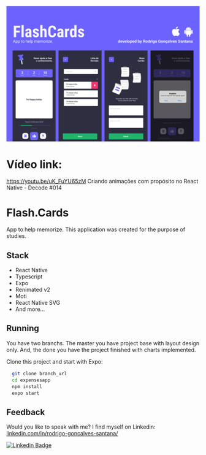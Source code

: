 ![App Screenshot](.github/cover.png)

# Vídeo link:
https://youtu.be/uK_FuYU65zM
Criando animações com propósito no React Native - Decode #014

# Flash.Cards
App to help memorize. This application was created for the purpose of studies.


## Stack

- React Native
- Typescript
- Expo
- Renimated v2
- Moti
- React Native SVG
- And more...

## Running

You have two branchs. The master you have project base with layout design only. And, the done you have the project finished with charts implemented.

Clone this project and start with Expo: 
```bash
  git clone branch_url
  cd expensesapp
  npm install
  expo start
```

## Feedback 

Would you like to speak with me? I find myself on Linkedin: [linkedin.com/in/rodrigo-goncalves-santana/](https://www.linkedin.com/in/rodrigo-goncalves-santana/)
 
[![Linkedin Badge](https://img.shields.io/badge/-Rodrigo%20Gonçalves%20Santana-6633cc?style=flat-square&logo=Linkedin&logoColor=white&link=https://www.linkedin.com/in/rodrigo-gon%C3%A7alves-santana/)](https://www.linkedin.com/in/rodrigo-gon%C3%A7alves-santana/) 
</div>
